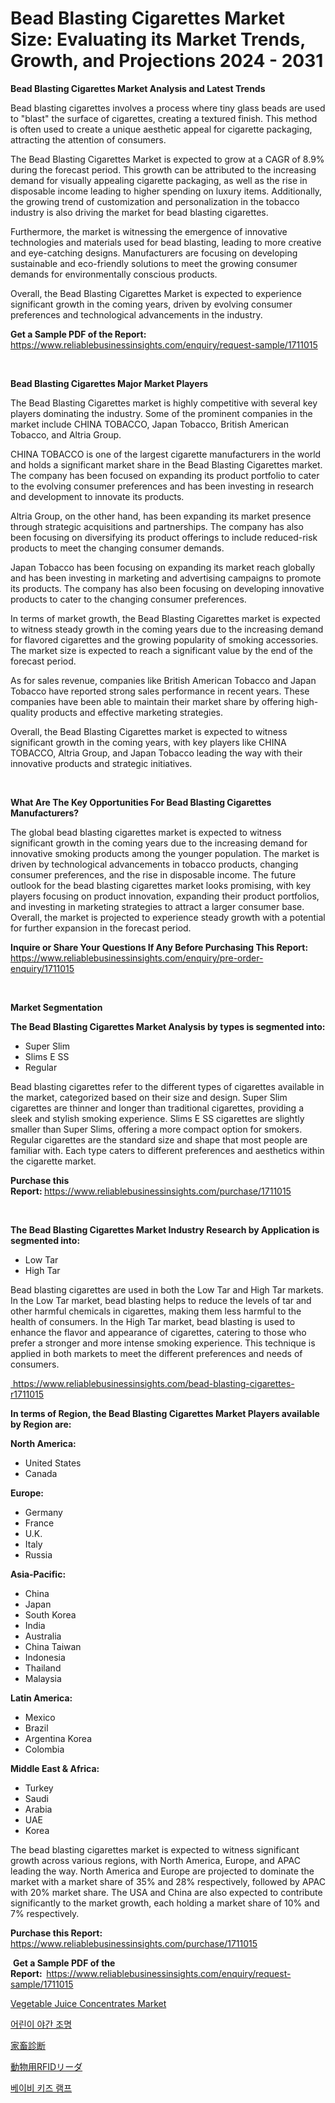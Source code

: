 <p><h1>Bead Blasting Cigarettes Market Size: Evaluating its Market Trends, Growth, and Projections 2024 - 2031</h1></p><p><strong>Bead Blasting Cigarettes Market Analysis and Latest Trends</strong></p>
<p><p>Bead blasting cigarettes involves a process where tiny glass beads are used to "blast" the surface of cigarettes, creating a textured finish. This method is often used to create a unique aesthetic appeal for cigarette packaging, attracting the attention of consumers.</p><p>The Bead Blasting Cigarettes Market is expected to grow at a CAGR of 8.9% during the forecast period. This growth can be attributed to the increasing demand for visually appealing cigarette packaging, as well as the rise in disposable income leading to higher spending on luxury items. Additionally, the growing trend of customization and personalization in the tobacco industry is also driving the market for bead blasting cigarettes.</p><p>Furthermore, the market is witnessing the emergence of innovative technologies and materials used for bead blasting, leading to more creative and eye-catching designs. Manufacturers are focusing on developing sustainable and eco-friendly solutions to meet the growing consumer demands for environmentally conscious products.</p><p>Overall, the Bead Blasting Cigarettes Market is expected to experience significant growth in the coming years, driven by evolving consumer preferences and technological advancements in the industry.</p></p>
<p><strong>Get a Sample PDF of the Report:&nbsp;</strong> <a href="https://www.reliablebusinessinsights.com/enquiry/request-sample/1711015">https://www.reliablebusinessinsights.com/enquiry/request-sample/1711015</a></p>
<p>&nbsp;</p>
<p><strong>Bead Blasting Cigarettes Major Market Players</strong></p>
<p><p>The Bead Blasting Cigarettes market is highly competitive with several key players dominating the industry. Some of the prominent companies in the market include CHINA TOBACCO, Japan Tobacco, British American Tobacco, and Altria Group.</p><p>CHINA TOBACCO is one of the largest cigarette manufacturers in the world and holds a significant market share in the Bead Blasting Cigarettes market. The company has been focused on expanding its product portfolio to cater to the evolving consumer preferences and has been investing in research and development to innovate its products.</p><p>Altria Group, on the other hand, has been expanding its market presence through strategic acquisitions and partnerships. The company has also been focusing on diversifying its product offerings to include reduced-risk products to meet the changing consumer demands.</p><p>Japan Tobacco has been focusing on expanding its market reach globally and has been investing in marketing and advertising campaigns to promote its products. The company has also been focusing on developing innovative products to cater to the changing consumer preferences.</p><p>In terms of market growth, the Bead Blasting Cigarettes market is expected to witness steady growth in the coming years due to the increasing demand for flavored cigarettes and the growing popularity of smoking accessories. The market size is expected to reach a significant value by the end of the forecast period.</p><p>As for sales revenue, companies like British American Tobacco and Japan Tobacco have reported strong sales performance in recent years. These companies have been able to maintain their market share by offering high-quality products and effective marketing strategies.</p><p>Overall, the Bead Blasting Cigarettes market is expected to witness significant growth in the coming years, with key players like CHINA TOBACCO, Altria Group, and Japan Tobacco leading the way with their innovative products and strategic initiatives.</p></p>
<p>&nbsp;</p>
<p><strong>What Are The Key Opportunities For Bead Blasting Cigarettes Manufacturers?</strong></p>
<p><p>The global bead blasting cigarettes market is expected to witness significant growth in the coming years due to the increasing demand for innovative smoking products among the younger population. The market is driven by technological advancements in tobacco products, changing consumer preferences, and the rise in disposable income. The future outlook for the bead blasting cigarettes market looks promising, with key players focusing on product innovation, expanding their product portfolios, and investing in marketing strategies to attract a larger consumer base. Overall, the market is projected to experience steady growth with a potential for further expansion in the forecast period.</p></p>
<p><strong>Inquire or Share Your Questions If Any Before Purchasing This Report:</strong> <a href="https://www.reliablebusinessinsights.com/enquiry/pre-order-enquiry/1711015">https://www.reliablebusinessinsights.com/enquiry/pre-order-enquiry/1711015</a></p>
<p>&nbsp;</p>
<p><strong>Market Segmentation</strong></p>
<p><strong>The Bead Blasting Cigarettes Market Analysis by types is segmented into:</strong></p>
<p><ul><li>Super Slim</li><li>Slims E SS</li><li>Regular</li></ul></p>
<p><p>Bead blasting cigarettes refer to the different types of cigarettes available in the market, categorized based on their size and design. Super Slim cigarettes are thinner and longer than traditional cigarettes, providing a sleek and stylish smoking experience. Slims E SS cigarettes are slightly smaller than Super Slims, offering a more compact option for smokers. Regular cigarettes are the standard size and shape that most people are familiar with. Each type caters to different preferences and aesthetics within the cigarette market.</p></p>
<p><strong>Purchase this Report:&nbsp;</strong><a href="https://www.reliablebusinessinsights.com/purchase/1711015">https://www.reliablebusinessinsights.com/purchase/1711015</a></p>
<p>&nbsp;</p>
<p><strong>The Bead Blasting Cigarettes Market Industry Research by Application is segmented into:</strong></p>
<p><ul><li>Low Tar</li><li>High Tar</li></ul></p>
<p><p>Bead blasting cigarettes are used in both the Low Tar and High Tar markets. In the Low Tar market, bead blasting helps to reduce the levels of tar and other harmful chemicals in cigarettes, making them less harmful to the health of consumers. In the High Tar market, bead blasting is used to enhance the flavor and appearance of cigarettes, catering to those who prefer a stronger and more intense smoking experience. This technique is applied in both markets to meet the different preferences and needs of consumers.</p></p>
<p><a href="https://www.reliablebusinessinsights.com/bead-blasting-cigarettes-r1711015">&nbsp;https://www.reliablebusinessinsights.com/bead-blasting-cigarettes-r1711015</a></p>
<p><strong>In terms of Region, the Bead Blasting Cigarettes Market Players available by Region are:</strong></p>
<p>
    <p> <strong> North America: </strong>
        <ul>
            <li>United States</li>
            <li>Canada</li>
        </ul>
        </p> 
    <p> <strong> Europe: </strong>
        <ul>
            <li>Germany</li>
            <li>France</li>
            <li>U.K.</li>
            <li>Italy</li>
            <li>Russia</li>
        </ul>
        </p> 
    <p> <strong> Asia-Pacific: </strong>
        <ul>
            <li>China</li>
            <li>Japan</li>
            <li>South Korea</li>
            <li>India</li>
            <li>Australia</li>
            <li>China Taiwan</li>
            <li>Indonesia</li>
            <li>Thailand</li>
            <li>Malaysia</li>
        </ul>
        </p> 
    <p> <strong> Latin America: </strong>
        <ul>
            <li>Mexico</li>
            <li>Brazil</li>
            <li>Argentina Korea</li>
            <li>Colombia</li>
        </ul>
        </p> 
    <p> <strong> Middle East & Africa: </strong>
        <ul>
            <li>Turkey</li>
            <li>Saudi</li>
            <li>Arabia</li>
            <li>UAE</li>
            <li>Korea</li>
        </ul>
    </p>
    </p>
<p><p>The bead blasting cigarettes market is expected to witness significant growth across various regions, with North America, Europe, and APAC leading the way. North America and Europe are projected to dominate the market with a market share of 35% and 28% respectively, followed by APAC with 20% market share. The USA and China are also expected to contribute significantly to the market growth, each holding a market share of 10% and 7% respectively.</p></p>
<p><strong>Purchase this Report: </strong><a href="https://www.reliablebusinessinsights.com/purchase/1711015">https://www.reliablebusinessinsights.com/purchase/1711015</a></p>
<p>&nbsp;<strong>Get a Sample PDF of the Report:&nbsp;&nbsp;</strong><a href="https://www.reliablebusinessinsights.com/enquiry/request-sample/1711015">https://www.reliablebusinessinsights.com/enquiry/request-sample/1711015</a></p>
<p><strong></strong></p>
<p><p><a href="https://issuu.com/reportprime-2/docs/vegetable-juice-concentrates-market-size-2030.pptx">Vegetable Juice Concentrates Market</a></p><p><a href="https://github.com/rrmadityapu/Market-Research-Report-List-1/blob/main/4982579123546.md">어린이 야간 조명</a></p><p><a href="https://github.com/AbigaleHuel/Market-Research-Report-List-1/blob/main/6989653126646.md">家畜診断</a></p><p><a href="https://github.com/AdellaPrice2023/Market-Research-Report-List-1/blob/main/2216380126645.md">動物用RFIDリーダ</a></p><p><a href="https://github.com/njolsky1/Market-Research-Report-List-1/blob/main/8083008123547.md">베이비 키즈 램프</a></p></p>